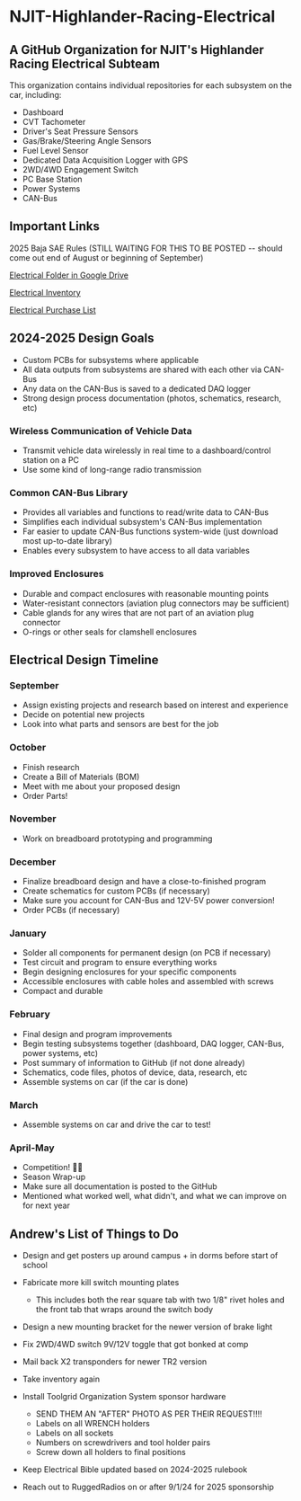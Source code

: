 # NJIT-Highlander-Racing-Electrical 

## A GitHub Organization for NJIT's Highlander Racing Electrical Subteam

This organization contains individual repositories for each subsystem on the car, including:
* Dashboard
* CVT Tachometer
* Driver's Seat Pressure Sensors
* Gas/Brake/Steering Angle Sensors
* Fuel Level Sensor
* Dedicated Data Acquisition Logger with GPS
* 2WD/4WD Engagement Switch
* PC Base Station
* Power Systems
* CAN-Bus

## Important Links

2025 Baja SAE Rules (STILL WAITING FOR THIS TO BE POSTED -- should come out end of August or beginning of September)

[Electrical Folder in Google Drive](https://drive.google.com/drive/folders/1Pz5bq8r8b9oh7MFo3oWOcobUKbDVZDIy?usp=drive_link)

[Electrical Inventory](https://docs.google.com/spreadsheets/d/19zXsWbHnRgKuqglurabbrF1yi5oSlVw6kvXuMUWI1O0/edit?usp=drive_link)

[Electrical Purchase List](https://docs.google.com/spreadsheets/d/1hTMg6dxTZtMp4cDH3FeMRMjF6Ft8n0DMCeNlGOwD0Es/edit?usp=drive_link)

## 2024-2025 Design Goals 
* Custom PCBs for subsystems where applicable
* All data outputs from subsystems are shared with each other via CAN-Bus
* Any data on the CAN-Bus is saved to a dedicated DAQ logger
* Strong design process documentation (photos, schematics, research, etc)

### Wireless Communication of Vehicle Data
* Transmit vehicle data wirelessly in real time to a dashboard/control station on a PC
* Use some kind of long-range radio transmission

### Common CAN-Bus Library
* Provides all variables and functions to read/write data to CAN-Bus
* Simplifies each individual subsystem's CAN-Bus implementation
* Far easier to update CAN-Bus functions system-wide (just download most up-to-date library)  
* Enables every subsystem to have access to all data variables

### Improved Enclosures
* Durable and compact enclosures with reasonable mounting points
* Water-resistant connectors (aviation plug connectors may be sufficient)
* Cable glands for any wires that are not part of an aviation plug connector
* O-rings or other seals for clamshell enclosures

## Electrical Design Timeline

### September
* Assign existing projects and research based on interest and experience
* Decide on potential new projects
* Look into what parts and sensors are best for the job

### October
* Finish research
* Create a Bill of Materials (BOM)
* Meet with me about your proposed design
* Order Parts!

### November
* Work on breadboard prototyping and programming

### December
* Finalize breadboard design and have a close-to-finished program
* Create schematics for custom PCBs (if necessary)
* Make sure you account for CAN-Bus and 12V-5V power conversion!
* Order PCBs (if necessary)

### January
* Solder all components for permanent design (on PCB if necessary)
* Test circuit and program to ensure everything works
* Begin designing enclosures for your specific components
* Accessible enclosures with cable holes and assembled with screws
* Compact and durable

### February
* Final design and program improvements
* Begin testing subsystems together (dashboard, DAQ logger, CAN-Bus, power systems, etc) 
* Post summary of information to GitHub (if not done already)
* Schematics, code files, photos of device, data, research, etc
* Assemble systems on car (if the car is done)

### March
* Assemble systems on car and drive the car to test!

### April-May
* Competition! 🎉🎉
* Season Wrap-up
* Make sure all documentation is posted to the GitHub
* Mentioned what worked well, what didn't, and what we can improve on for next year


## Andrew's List of Things to Do
* Design and get posters up around campus + in dorms before start of school
* Fabricate more kill switch mounting plates
    * This includes both the rear square tab with two 1/8" rivet holes and the front tab that wraps around the switch body
* Design a new mounting bracket for the newer version of brake light
* Fix 2WD/4WD switch 9V/12V toggle that got bonked at comp
* Mail back X2 transponders for newer TR2 version
* Take inventory again

* Install Toolgrid Organization System sponsor hardware
    * SEND THEM AN "AFTER" PHOTO AS PER THEIR REQUEST!!!! 
    * Labels on all WRENCH holders
    * Labels on all sockets
    * Numbers on screwdrivers and tool holder pairs
    * Screw down all holders to final positions 
* Keep Electrical Bible updated based on 2024-2025 rulebook
* Reach out to RuggedRadios on or after 9/1/24 for 2025 sponsorship
